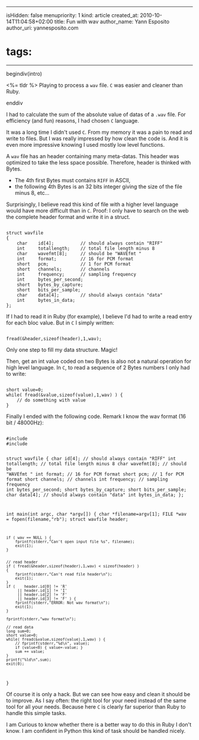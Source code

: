 -----
isHidden:       false
menupriority:   1
kind:           article
created_at:     2010-10-14T11:04:58+02:00
title: Fun with wav
author_name: Yann Esposito
author_uri: yannesposito.com
# tags:
-----

begindiv(intro)

<%= tldr %> Playing to process a `wav` file. `C` was easier and cleaner than Ruby.

enddiv

I had to calculate the sum of the absolute value of datas of a `.wav` file.
For efficiency (and fun) reasons, I had chosen `C` language.


It was a long time I didn't used `C`.
From my memory it was a pain to read and write to files.
But I was really impressed by how clean the code is.
And it is even more impressive knowing I used mostly low level functions.


A `wav` file has an header containing many meta-datas.
This header was optimized to take the less space possible.
Therefore, header is thinked with Bytes.


- The 4th first Bytes must contains `RIFF` in ASCII,
- the following 4th Bytes is an 32 bits integer giving the size of the file minus 8, etc...


Surprisingly, I believe read this kind of file with a higher level language would have more difficult than in `C`.
Proof: I only have to search on the web the complete header format and write it in a struct.


<code class="c">
struct wavfile
{
    char    id[4];          // should always contain "RIFF"
    int     totallength;    // total file length minus 8
    char    wavefmt[8];     // should be "WAVEfmt "
    int     format;         // 16 for PCM format
    short   pcm;            // 1 for PCM format
    short   channels;       // channels
    int     frequency;      // sampling frequency
    int     bytes_per_second;
    short   bytes_by_capture;
    short   bits_per_sample;
    char    data[4];        // should always contain "data"
    int     bytes_in_data;
};
</code>

If I had to read it in Ruby (for example), I believe I'd had to write a read entry for each bloc value.
But in `C` I simply written:


<code class="c">
fread(&header,sizeof(header),1,wav);
</code>

Only one step to fill my data structure. Magic!


Then, get an int value coded on two Bytes is also not a natural operation for high level language.
In `C`, to read a sequence of 2 Bytes numbers I only had to write:


<code class="c">
short value=0;
while( fread(&value,sizeof(value),1,wav) ) {
    // do something with value
}
</code>

Finally I ended with the following code. Remark I know the wav format (16 bit / 48000Hz):


<code class="c" file="wavsum.c">
#include <stdio.h>
#include <stdlib.h>

struct wavfile
{
    char    id[4];          // should always contain "RIFF"
    int     totallength;    // total file length minus 8
    char    wavefmt[8];     // should be "WAVEfmt "
    int     format;         // 16 for PCM format
    short   pcm;            // 1 for PCM format
    short   channels;       // channels
    int     frequency;      // sampling frequency
    int     bytes_per_second;
    short   bytes_by_capture;
    short   bits_per_sample;
    char    data[4];        // should always contain "data"
    int     bytes_in_data;
};

int main(int argc, char *argv[]) {
    char *filename=argv[1];
    FILE *wav = fopen(filename,"rb");
    struct wavfile header;

    if ( wav == NULL ) {
        fprintf(stderr,"Can't open input file %s", filename);
        exit(1);
    }


    // read header
    if ( fread(&header,sizeof(header),1,wav) < sizeof(header) )
    {
        fprintf(stderr,"Can't read file header\n");
        exit(1);
    }
    if (    header.id[0] != 'R'
         || header.id[1] != 'I' 
         || header.id[2] != 'F' 
         || header.id[3] != 'F' ) { 
        fprintf(stderr,"ERROR: Not wav format\n"); 
        exit(1); 
    }

    fprintf(stderr,"wav format\n");

    // read data
    long sum=0;
    short value=0;
    while( fread(&value,sizeof(value),1,wav) ) {
        // fprintf(stderr,"%d\n", value);
        if (value<0) { value=-value; }
        sum += value;
    }
    printf("%ld\n",sum);
    exit(0);
}
</code>

Of course it is only a hack. 
But we can see how easy and clean it should be to improve.
As I say often: the right tool for your need instead of the same tool for all your needs. 
Because here `C` is clearly far superior than Ruby to handle this simple tasks.


I am Curious to know whether there is a better way to do this in Ruby I don't know.
I am confident in Python this kind of task should be handled nicely.

